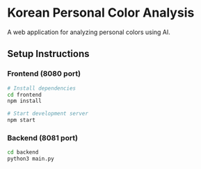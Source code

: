 # Korean Personal Color Analysis

A web application for analyzing personal colors using AI.

## Setup Instructions

### Frontend (8080 port)
```bash
# Install dependencies
cd frontend
npm install

# Start development server
npm start

```

### Backend (8081 port)

```bash
cd backend
python3 main.py
```
